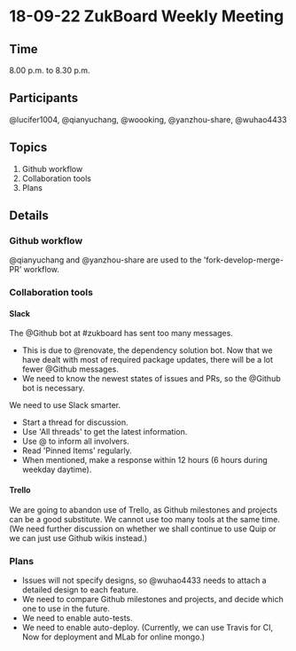 # 18-09-22 ZukBoard Weekly Meeting

## Time

8.00 p.m. to 8.30 p.m.

## Participants

@lucifer1004, @qianyuchang, @woooking, @yanzhou-share, @wuhao4433

## Topics

1. Github workflow
2. Collaboration tools
3. Plans

## Details

### Github workflow

@qianyuchang and @yanzhou-share are used to the 'fork-develop-merge-PR' workflow.

### Collaboration tools

#### Slack

The @Github bot at #zukboard has sent too many messages.
- This is due to @renovate, the dependency solution bot. Now that we have dealt with most of required package updates, there will be a lot fewer @Github messages.
- We need to know the newest states of issues and PRs, so the @Github bot is necessary.
  
We need to use Slack smarter.
- Start a thread for discussion.
- Use 'All threads' to get the latest information.
- Use @ to inform all involvers.
- Read 'Pinned Items' regularly.
- When mentioned, make a response within 12 hours (6 hours during weekday daytime).
  
#### Trello

We are going to abandon use of Trello, as Github milestones and projects can be a good substitute. We cannot use too many tools at the same time. (We need further discussion on whether we shall continue to use Quip or we can just use Github wikis instead.)

### Plans

- Issues will not specify designs, so @wuhao4433 needs to attach a detailed design to each feature.
- We need to compare Github milestones and projects, and decide which one to use in the future.
- We need to enable auto-tests.
- We need to enable auto-deploy. (Currently, we can use Travis for CI, Now for deployment and MLab for online mongo.)
